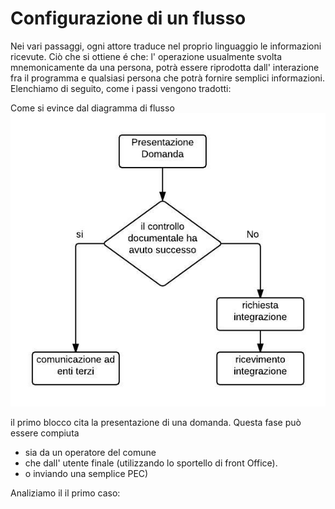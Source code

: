 # Configurazione di un flusso

Nei vari passaggi, ogni attore traduce nel proprio linguaggio le informazioni ricevute. Ciò che si ottiene é che: l' operazione usualmente svolta mnemonicamente da una persona, potrà essere riprodotta dall' interazione fra il programma e qualsiasi persona che potrà fornire semplici informazioni.
Elenchiamo di seguito, come i passi vengono tradotti:

Come si evince dal diagramma di flusso
![](/assets/immagine57.jpg)

il primo blocco cita la presentazione di una domanda. Questa fase può essere compiuta 
- sia da un operatore del comune 
- che dall' utente finale \(utilizzando lo sportello di front Office\). 
- o inviando una semplice PEC\)

Analiziamo il il primo caso:

